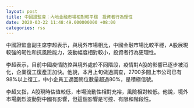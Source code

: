 ```yaml
---
layout: post
title: 中國證監會：內地金融市場相對較平穩　投資者行為理性
date: 2020-03-22 11:48:49.000000000 +08:00
categories: rss
---
```


中國證監會副主席李超表示，與境外市場相比，中國金融市場比較平穩，A股展現較強的韌性和抗風險能力，波動幅度相對較小，投資者行為更理性。

李超表示，目前中國疫情防控與境外處於不同階段，疫情對A股的影響已逐步被消化，企業復工復產正加快。他說，本月上旬做過調查，2700多間上市公司已有98%以上復工，中小企員工返回崗位數量超過80%，是積極信號。

李超又指，A股現時估值較低，市場流動性相對充裕，風險相對較低。他說，境外市場劇烈波動對中國有影響，但這個影響是可控、有限和階段性。

